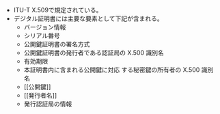 
- ITU-T X.509で規定されている。
- デジタル証明書には主要な要素として下記が含まれる。
	- バージョン情報
	- シリアル番号
	- 公開鍵証明書の署名方式
	- 公開鍵証明書の発行者である認証局の X.500 識別名
	- 有効期限
	- 本証明書内に含まれる公開鍵に対応 する秘密鍵の所有者の X.500 識別名
	- [[公開鍵]]
	- [[発行者名]]
	- 発行認証局の情報